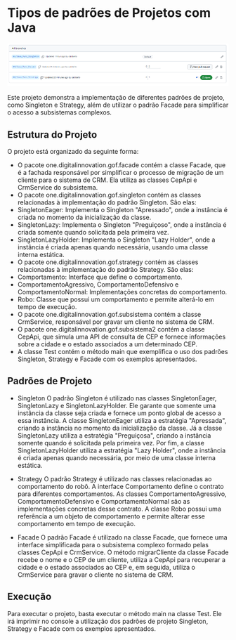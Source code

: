 # Tipos de padrões de Projetos com Java
![img_1.png](src/imgs/img_1.png)

Este projeto demonstra a implementação de diferentes padrões de projeto, como Singleton e Strategy, além de utilizar o padrão Facade para simplificar o acesso a subsistemas complexos.

## Estrutura do Projeto
O projeto está organizado da seguinte forma:

* O pacote one.digitalinnovation.gof.facade contém a classe Facade, que é a fachada responsável por simplificar o processo de migração de um cliente para o sistema de CRM. Ela utiliza as classes CepApi e CrmService do subsistema.
* O pacote one.digitalinnovation.gof.singleton contém as classes relacionadas à implementação do padrão Singleton. São elas:
* SingletonEager: Implementa o Singleton "Apressado", onde a instância é criada no momento da inicialização da classe.
* SingletonLazy: Implementa o Singleton "Preguiçoso", onde a instância é criada somente quando solicitada pela primeira vez.
* SingletonLazyHolder: Implementa o Singleton "Lazy Holder", onde a instância é criada apenas quando necessária, usando uma classe interna estática.
* O pacote one.digitalinnovation.gof.strategy contém as classes relacionadas à implementação do padrão Strategy. São elas:
* Comportamento: Interface que define o comportamento.
* ComportamentoAgressivo, ComportamentoDefensivo e ComportamentoNormal: Implementações concretas do comportamento.
* Robo: Classe que possui um comportamento e permite alterá-lo em tempo de execução.
* O pacote one.digitalinnovation.gof.subsistema contém a classe CrmService, responsável por gravar um cliente no sistema de CRM.
* O pacote one.digitalinnovation.gof.subsistema2 contém a classe CepApi, que simula uma API de consulta de CEP e fornece informações sobre a cidade e o estado associados a um determinado CEP.
* A classe Test contém o método main que exemplifica o uso dos padrões Singleton, Strategy e Facade com os exemplos apresentados.
## Padrões de Projeto
* Singleton
O padrão Singleton é utilizado nas classes SingletonEager, SingletonLazy e SingletonLazyHolder. Ele garante que somente uma instância da classe seja criada e fornece um ponto global de acesso a essa instância.
A classe SingletonEager utiliza a estratégia "Apressada", criando a instância no momento da inicialização da classe. Já a classe SingletonLazy utiliza a estratégia "Preguiçosa", criando a instância somente quando é solicitada pela primeira vez. Por fim, a classe SingletonLazyHolder utiliza a estratégia "Lazy Holder", onde a instância é criada apenas quando necessária, por meio de uma classe interna estática.

* Strategy
O padrão Strategy é utilizado nas classes relacionadas ao comportamento do robô. A interface Comportamento define o contrato para diferentes comportamentos. As classes ComportamentoAgressivo, ComportamentoDefensivo e ComportamentoNormal são as implementações concretas desse contrato. A classe Robo possui uma referência a um objeto de comportamento e permite alterar esse comportamento em tempo de execução.

* Facade
O padrão Facade é utilizado na classe Facade, que fornece uma interface simplificada para o subsistema complexo formado pelas classes CepApi e CrmService. O método migrarCliente da classe Facade recebe o nome e o CEP de um cliente, utiliza a CepApi para recuperar a cidade e o estado associados ao CEP e, em seguida, utiliza o CrmService para gravar o cliente no sistema de CRM.

## Execução
Para executar o projeto, basta executar o método main na classe Test. Ele irá imprimir no console a utilização dos padrões de projeto Singleton, Strategy e Facade com os exemplos apresentados.
